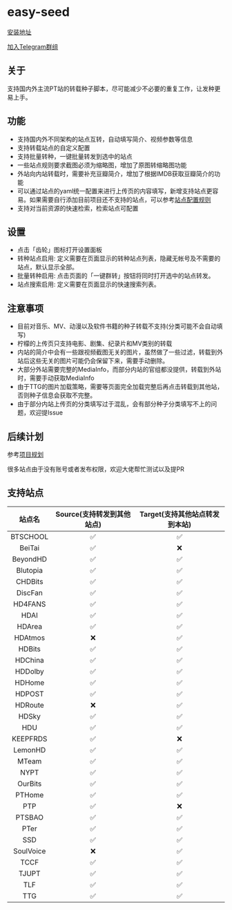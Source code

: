 # easy-seed

[安装地址](https://greasyfork.org/zh-CN/scripts/423199-easy-seed-pt%E4%B8%80%E9%94%AE%E8%BD%AC%E7%A7%8D)

[加入Telegram群组](https://t.me/easyseed)

## 关于

支持国内外主流PT站的转载种子脚本，尽可能减少不必要的重复工作，让发种更易上手。
## 功能
* 支持国内外不同架构的站点互转，自动填写简介、视频参数等信息
* 支持转载站点的自定义配置
* 支持批量转种，一键批量转发到选中的站点
* 一些站点规则要求截图必须为缩略图，增加了原图转缩略图功能
* 外站向内站转载时，需要补充豆瓣简介，增加了根据IMDB获取豆瓣简介的功能
* 可以通过站点的yaml统一配置来进行上传页的内容填写，新增支持站点更容易。如果需要自行添加目前项目还不支持的站点，可以参考[站点配置规则](https://github.com/techmovie/easy-seed/wiki/%E5%A6%82%E4%BD%95%E5%A2%9E%E5%8A%A0%E7%9B%AE%E5%89%8D%E8%BF%98%E4%B8%8D%E6%94%AF%E6%8C%81%E7%9A%84%E7%AB%99%E7%82%B9%E9%85%8D%E7%BD%AE)
* 支持对当前资源的快速检索，检索站点可配置

## 设置
* 点击「齿轮」图标打开设置面板
* 转种站点启用: 定义需要在页面显示的转种站点列表，隐藏无帐号及不需要的站点，默认显示全部。
* 批量转种启用: 点击页面的「一键群转」按钮将同时打开选中的站点转发。
* 站点搜索启用: 定义需要在页面显示的快速搜索列表。
  
## 注意事项
* 目前对音乐、MV、动漫以及软件书籍的种子转载不支持(分类可能不会自动填写)
* 柠檬的上传页只支持电影、剧集、纪录片和MV类别的转载
* 内站的简介中会有一些跟视频截图无关的图片，虽然做了一些过滤，转载到外站后这些无关的图片可能仍会保留下来，需要手动删除。
* 大部分外站需要完整的MediaInfo，而部分内站的官组都没提供，转载到外站时，需要手动获取MediaInfo
* 由于TTG的图片加载策略，需要等页面完全加载完整后再点击转载到其他站，否则种子信息会获取不完整。
* 由于部分内站上传页的分类填写过于混乱，会有部分种子分类填写不上的问题，欢迎提Issue
## 后续计划
  参考[项目规划](https://github.com/techmovie/easy-seed/projects/1)

  很多站点由于没有账号或者发布权限，欢迎大佬帮忙测试以及提PR

## 支持站点

|  站点名   | Source(支持转发到其他站点) | Target(支持其他站点转发到本站) |
| :-------: | :------------------------: | :----------------------------: |
| BTSCHOOL  |             ✅              |               ✅                |
|  BeiTai   |             ✅              |               ❌                |
| BeyondHD  |             ✅              |               ✅                |
| Blutopia  |             ✅              |               ✅                |
|  CHDBits  |             ✅              |               ✅                |
|  DiscFan  |             ✅              |               ✅                |
|  HD4FANS  |             ✅              |               ✅                |
|   HDAI    |             ✅              |               ✅                |
|  HDArea   |             ✅              |               ✅                |
|  HDAtmos  |             ❌              |               ✅                |
|  HDBits   |             ✅              |               ✅                |
|  HDChina  |             ✅              |               ✅                |
|  HDDolby  |             ✅              |               ✅                |
|  HDHome   |             ✅              |               ✅                |
|  HDPOST   |             ✅              |               ✅                |
|  HDRoute  |             ❌              |               ✅                |
|   HDSky   |             ✅              |               ✅                |
|    HDU    |             ✅              |               ✅                |
| KEEPFRDS  |             ✅              |               ❌                |
|  LemonHD  |             ✅              |               ✅                |
|   MTeam   |             ✅              |               ✅                |
|   NYPT    |             ✅              |               ✅                |
|  OurBits  |             ✅              |               ✅                |
|  PTHome   |             ✅              |               ✅                |
|    PTP    |             ✅              |               ❌                |
|  PTSBAO   |             ✅              |               ✅                |
|   PTer    |             ✅              |               ✅                |
|    SSD    |             ✅              |               ✅                |
| SoulVoice |             ❌              |               ✅                |
|   TCCF    |             ✅              |               ✅                |
|   TJUPT   |             ✅              |               ✅                |
|    TLF    |             ✅              |               ✅                |
|    TTG    |             ✅              |               ✅                |
